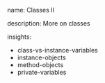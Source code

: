 name: Classes II

description: More on classes

insights:
  - class-vs-instance-variables
  - instance-objects
  - method-objects
  - private-variables
 
